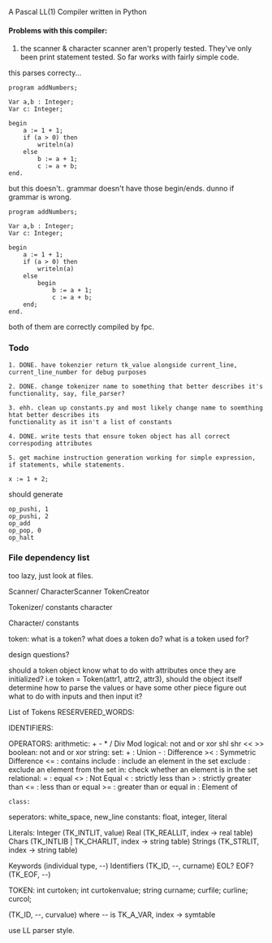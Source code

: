 A Pascal LL(1) Compiler written in Python

#### Problems with this compiler:

1. the scanner & character scanner aren't properly tested. They've only been
print statement tested. So far works with fairly simple code.

this parses correcty...

```
program addNumbers;

Var a,b : Integer;
Var c: Integer;

begin
    a := 1 + 1;
    if (a > 0) then
        writeln(a)
    else
        b := a + 1;
        c := a + b;
end.
```

but this doesn't..  grammar doesn't have those begin/ends. dunno if grammar is wrong.


```
program addNumbers;

Var a,b : Integer;
Var c: Integer;

begin
    a := 1 + 1;
    if (a > 0) then
        writeln(a)
    else
        begin
            b := a + 1;
            c := a + b;
    end;
end.
```

both of them are correctly compiled by fpc.

### Todo

    1. DONE. have tokenzier return tk_value alongside current_line, current_line_number for debug purposes

    2. DONE. change tokenizer name to something that better describes it's functionality, say, file_parser?

    3. ehh. clean up constants.py and most likely change name to soemthing htat better describes its 
    functionality as it isn't a list of constants 

    4. DONE. write tests that ensure token object has all correct correspoding attributes 

    5. get machine instruction generation working for simple expression, if statements, while statements.

```
x := 1 + 2;
``` 

should generate

```
op_pushi, 1
op_pushi, 2
op_add
op_pop, 0
op_halt
```

### File dependency list

too lazy, just look at files.

Scanner/
    CharacterScanner
    TokenCreator

Tokenizer/
    constants 
    character

Character/
    constants


token: 
what is a token?
what does a token do? 
what is a token used for?


design questions?

should a token object know what to do with attributes once they are initialized?
i.e token = Token(attr1, attr2, attr3), should the object itself determine how
to parse the values or have some other piece figure out what to do with inputs 
and then input it?

List of Tokens
RESERVERED_WORDS:

IDENTIFIERS:

OPERATORS:
    arithmetic: + - * / Div Mod
    logical: not and or xor shl shr << >>
    boolean: not and or xor
    string: 
    set: 
        + : Union
        - : Difference
        >< : Symmetric Difference
        <= : contains
        include : include an element in the set
        exclude : exclude an element from the set
        in: check whether an element is in the set
    relational:
        = : equal
        <> : Not Equal
        < : strictly less than
        > : strictly greater than
        <= : less than or equal
        >= : greater than or equal
        in : Element of

    class:

seperators: white_space, new_line
constants: float, integer, literal


Literals:
    Integer (TK_INTLIT, value)
    Real (TK_REALLIT, index -> real table)
    Chars (TK_INTLIB | TK_CHARLIT, index -> string table)
    Strings (TK_STRLIT, index -> string table)

Keywords (individual type, --)
Identifiers (TK_ID, --, curname)
EOL? EOF? (TK_EOF, --)

TOKEN:
    int curtoken;
    int curtokenvalue;
    string curname;
    curfile;
    curline;
    curcol;

(TK_ID, --, curvalue) where -- is TK_A_VAR, index -> symtable

use LL parser style.



